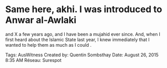 # Same here, akhi. I was introduced to Anwar al-Awlaki
and X a few years ago, and I have been a
mujahid ever since. And, when I first heard about the lslamic
State last year, I knew immediately that I wanted to
help them as much as I could .

Tags: AusWitness
Created by: Quentin Sombsthay
Date: August 26, 2015 8:35 AM
Réseau: Surespot